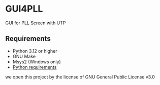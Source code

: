 # GUI4PLL

GUI for PLL Screen with UTP

## Requirements

- Python 3.12 or higher
- GNU Make
- Msys2 (Windows only)
- [Python requirements](requirements.txt)

we open this project by the license of GNU General Public License v3.0